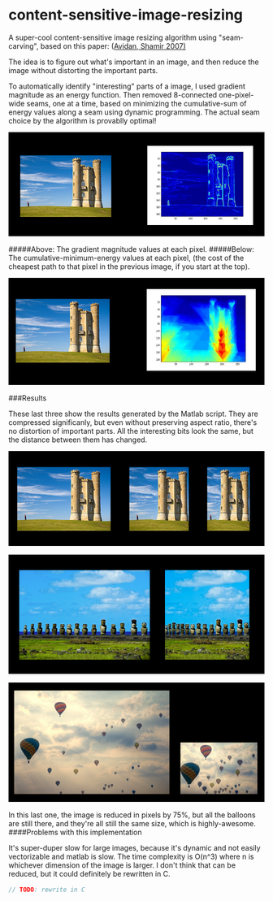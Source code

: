 content-sensitive-image-resizing
================================

A super-cool content-sensitive image resizing algorithm using "seam-carving", based on this paper: ([Avidan, Shamir 2007)](http://www.win.tue.nl/~wstahw/edu/2IV05/seamcarving.pdf)

The idea is to figure out what's important in an image, and then reduce the image without distorting the important parts.

To automatically identify "interesting" parts of a image, I used gradient magnitude as an energy function. Then removed 8-connected one-pixel-wide seams, one at a time, based on minimizing the cumulative-sum of energy values along a seam using dynamic programming. The actual seam choice by the algorithm is provablly optimal!

![matches](result_photos/seam1.png?raw=true)

#####Above: The gradient magnitude values at each pixel.
#####Below: The cumulative-minimum-energy values at each pixel, (the cost of the cheapest path to that pixel in the previous image, if you start at the top).

![matches](result_photos/seam2.png?raw=true)


###Results

These last three show the results generated by the Matlab script. They are compressed significanly, but even without preserving aspect ratio, there's no distortion of important parts. All the interesting bits look the same, but the distance between them has changed.


![matches](result_photos/seam3.png?raw=true)

![matches](result_photos/seam4.png?raw=true)

![matches](result_photos/seam5.png?raw=true)

In this last one, the image is reduced in pixels by 75%, but all the balloons are still there, and they're all still the same size, which is highly-awesome.
####Problems with this implementation

It's super-duper slow for large images, because it's dynamic and not easily vectorizable and matlab is slow. The time complexity is O(n^3) where n is whichever dimension of the image is larger. I don't think that can be reduced, but it could definitely be rewritten in C.

```java
// TODO: rewrite in C
```
